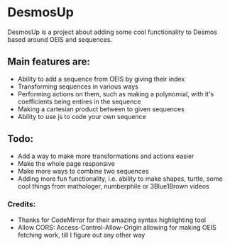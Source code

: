 # DesmosUp

DesmosUp is a project about adding some cool functionality to Desmos based around OEIS and sequences.

## Main features are:
- Ability to add a sequence from OEIS by giving their index
- Transforming sequences in various ways
- Performing actions on them, such as making a polynomial, with it's coefficients being entires in the sequence
- Making a cartesian product between to given sequences
- Ability to use js to code your own sequence
 
## Todo:
- Add a way to make more transformations and actions easier
- Make the whole page responsive
- Make more ways to combine two sequences
- Adding more fun functionality, i.e. ability to make shapes, turtle, some cool things from mathologer, numberphile or 3Blue1Brown videos

### Credits:
- Thanks for CodeMirror for their amazing syntax highlighting tool
- Allow CORS: Access-Control-Allow-Origin allowing for making OEIS fetching work, till I figure out any other way
